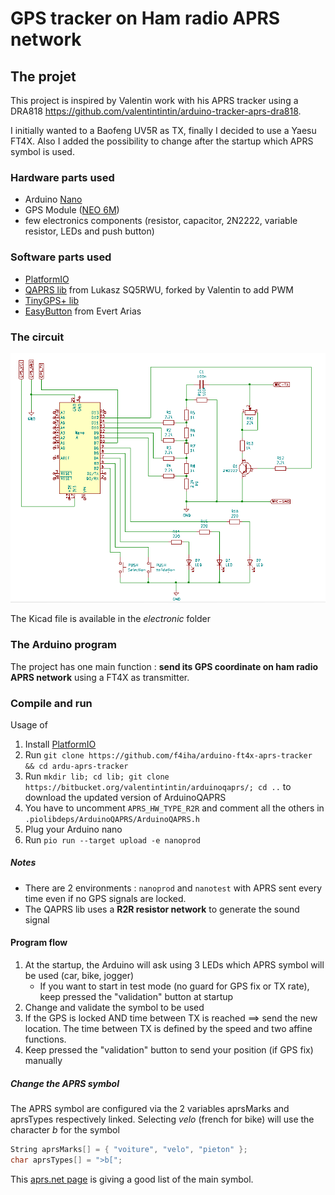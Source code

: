 # GPS tracker on Ham radio APRS network

## The projet

This project is inspired by Valentin work with his APRS tracker using a DRA818 https://github.com/valentintintin/arduino-tracker-aprs-dra818. 

I initially wanted to a Baofeng UV5R as TX, finally I decided to use a Yaesu FT4X. Also I added the possibility to change after the startup which APRS symbol is used. 

### Hardware parts used
- Arduino [Nano](https://store.arduino.cc/arduino-nano)
- GPS Module ([NEO 6M](https://www.amazon.fr/NEO-6M-GPS-module-puissance-GY-GPS6MV2/dp/B01ICYA4QU))
- few electronics components (resistor, capacitor, 2N2222, variable resistor, LEDs and push button)

### Software parts used
- [PlatformIO](https://platformio.org/)
- [QAPRS lib](https://bitbucket.org/valentintintin/arduinoqaprs/) from Lukasz SQ5RWU, forked by Valentin to add PWM
- [TinyGPS+ lib](http://arduiniana.org/libraries/tinygpsplus/)
- [EasyButton](https://github.com/evert-arias/EasyButton) from Evert Arias 

### The circuit

![The entire circuit](docs/circuit.png)

The Kicad file is available in the _electronic_ folder

### The Arduino program

The project has one main function : **send its GPS coordinate on ham radio APRS network** using a FT4X as transmitter.

### Compile and run

Usage of 
1. Install [PlatformIO](https://docs.platformio.org/en/latest/installation.html)
2. Run `git clone https://github.com/f4iha/arduino-ft4x-aprs-tracker && cd ardu-aprs-tracker`
3. Run `mkdir lib; cd lib; git clone https://bitbucket.org/valentintintin/arduinoqaprs/; cd ..` to download the updated version of ArduinoQAPRS
4. You have to uncomment `APRS_HW_TYPE_R2R` and comment all the others in `.piolibdeps/ArduinoQAPRS/ArduinoQAPRS.h`
5. Plug your Arduino nano
6. Run `pio run --target upload -e nanoprod`

##### Notes

- There are 2 environments : `nanoprod` and `nanotest` with APRS sent every time even if no GPS signals are locked.
- The QAPRS lib uses a **R2R resistor network** to generate the sound signal

#### Program flow

1. At the startup, the Arduino will ask using 3 LEDs which APRS symbol will be used (car, bike, jogger)
    - If you want to start in test mode (no guard for GPS fix or TX rate), keep pressed the "validation" button at startup
2. Change and validate the symbol to be used
3. If the GPS is locked AND time between TX is reached ==> send the new location. The time between TX is defined by the speed and two affine functions.
4. Keep pressed the "validation" button to send your position (if GPS fix) manually

##### Change the APRS symbol

The APRS symbol are configured via the 2 variables aprsMarks and aprsTypes respectively linked. Selecting _velo_ (french for bike) will use the character _b_ for the symbol
```c
String aprsMarks[] = { "voiture", "velo", "pieton" };
char aprsTypes[] = ">b[";
```

This [aprs.net page](http://www.aprs.net/vm/DOS/SYMBOLS.HTM) is giving a good list of the main symbol.